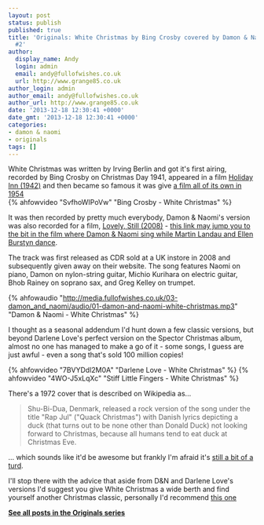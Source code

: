 ```yaml
---
layout: post
status: publish
published: true
title: 'Originals: White Christmas by Bing Crosby covered by Damon & Naomi: Xmas special
  #2'
author:
  display_name: Andy
  login: admin
  email: andy@fullofwishes.co.uk
  url: http://www.grange85.co.uk
author_login: admin
author_email: andy@fullofwishes.co.uk
author_url: http://www.grange85.co.uk
date: '2013-12-18 12:30:41 +0000'
date_gmt: '2013-12-18 12:30:41 +0000'
categories:
- damon & naomi
- originals
tags: []
---
```

<p>White Christmas was written by Irving Berlin and got it's first airing, recorded by Bing Crosby on Christmas Day 1941, appeared in a film <a href="http://en.wikipedia.org/wiki/Holiday_Inn_%28film%29">Holiday Inn (1942)</a> and then became so famous it was give <a href="http://en.wikipedia.org/wiki/White_Christmas_(film)">a film all of its own in 1954</a><br />
{% ahfowvideo "SvfhoWIPoVw" "Bing Crosby - White Christmas" %}</p>
<p>It was then recorded by pretty much everybody, Damon &amp; Naomi's version was also recorded for a film, <a href="http://en.wikipedia.org/wiki/Lovely,_Still">Lovely, Still (2008)</a> - <a href="http://youtu.be/Jy8hPGvuTZM?t=1h1m4s">this link may jump you to the bit in the film where Damon &amp; Naomi sing while Martin Landau and Ellen Burstyn dance</a>.</p>
<p>The track was first released as CDR sold at a UK instore in 2008 and subsequently given away on their website. The song features Naomi on piano, Damon on nylon-string guitar, Michio Kurihara on electric guitar, Bhob Rainey on soprano sax, and Greg Kelley on trumpet.</p>

{% ahfowaudio "http://media.fullofwishes.co.uk/03-damon_and_naomi/audio/01-damon-and-naomi-white-christmas.mp3" "Damon & Naomi - White Christmas" %}

<p>I thought as a seasonal addendum I'd hunt down a few classic versions, but beyond Darlene Love's perfect version on the Spector Christmas album, almost no one has managed to make a go of it - some songs, I guess are just awful - even a song that's sold 100 million copies!</p>
{% ahfowvideo "7BVYDdl2M0A" "Darlene Love - White Christmas" %}
{% ahfowvideo "4WO-J5xLqXc" "Stiff Little Fingers - White Christmas" %}
<p>There's a 1972 cover that is described on Wikipedia as...</p>
<blockquote><p> Shu-Bi-Dua, Denmark, released a rock version of the song under the title "Rap Jul" ("Quack Christmas") with Danish lyrics depicting a duck (that turns out to be none other than Donald Duck) not looking forward to Christmas, because all humans tend to eat duck at Christmas Eve.</p></blockquote>
<p>... which sounds like it'd be awesome but frankly I'm afraid it's <a href="http://youtu.be/fXlyRjshoGc">still a bit of a turd</a>.</p>
<p>I'll stop there with the advice that aside from D&amp;N and Darlene Love's versions I'd suggest you give White Christmas a wide berth and find yourself another Christmas classic, personally I'd recommend <a href="http://www.youtube.com/watch?v=ARq6uYSsUq0">this one</a></p>
<p><strong><a href="/category/originals/" title="List: Originals">See all posts in the Originals series</a></strong></p>
